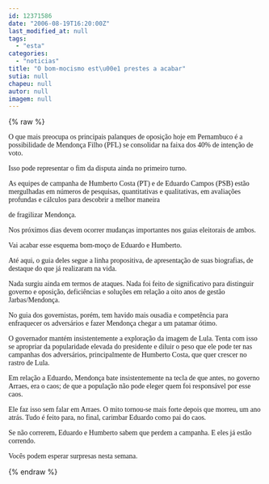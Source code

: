 ```yaml
---
id: 12371586
date: "2006-08-19T16:20:00Z"
last_modified_at: null
tags:
  - "esta"
categories:
  - "noticias"
title: "O bom-mocismo est\u00e1 prestes a acabar"
sutia: null
chapeu: null
autor: null
imagem: null
---
```

{% raw %}
<p><P><FONT face=Verdana>O que mais preocupa os principais palanques de oposição hoje em Pernambuco é a possibilidade de Mendonça Filho (PFL) se consolidar na faixa dos 40% de intenção de voto.</FONT></P></p>
<p><P><FONT face=Verdana>Isso pode representar o fim da disputa ainda no primeiro turno.</FONT></P></p>
<p><P><FONT face=Verdana>As equipes de campanha de Humberto Costa (PT) e de Eduardo Campos (PSB) estão mergulhadas em números de pesquisas, quantitativas e qualitativas, em avaliações profundas e cálculos para descobrir a melhor maneira</p>
<p> de fragilizar Mendonça.</FONT></P></p>
<p><P><FONT face=Verdana>Nos próximos dias devem ocorrer mudanças importantes nos guias eleitorais de ambos. </FONT></P></p>
<p><P><FONT face=Verdana>Vai acabar esse esquema bom-moço de Eduardo e Humberto.</FONT></P></p>
<p><P><FONT face=Verdana>Até aqui, o guia deles segue a linha propositiva, de apresentação de suas biografias, de destaque do que já realizaram na vida. </FONT></P></p>
<p><P><FONT face=Verdana>Nada surgiu ainda em termos de ataques. Nada foi feito de significativo para distinguir governo e oposição, deficiências e soluções em relação a oito anos de gestão Jarbas/Mendonça.</FONT></P></p>
<p><P><FONT face=Verdana>No guia dos governistas, porém, tem havido mais ousadia e competência para enfraquecer os adversários e fazer Mendonça chegar a um patamar ótimo.</FONT></P></p>
<p><P><FONT face=Verdana>O governador mantém insistentemente a exploração da imagem de Lula. Tenta com isso se apropriar da popularidade elevada do presidente e diluir o peso que ele pode ter nas campanhas dos adversários, principalmente de Humberto Costa, que quer crescer no rastro de Lula.</FONT></P></p>
<p><P><FONT face=Verdana>Em relação a Eduardo, Mendonça bate insistentemente na tecla de que antes, no governo Arraes, era o caos; de que a população não pode eleger quem foi responsável por esse caos.</FONT></P></p>
<p><P><FONT face=Verdana>Ele faz isso sem falar em Arraes. O mito tornou-se mais forte depois que morreu, um ano atrás. Tudo é feito para, no final, carimbar Eduardo como pai do caos.</FONT></P></p>
<p><P><FONT face=Verdana>Se não correrem, Eduardo e Humberto sabem que perdem a campanha. E eles já estão correndo.</FONT></P></p>
<p><P><FONT face=Verdana>Vocês podem esperar surpresas nesta semana.</FONT></P> </p>
{% endraw %}